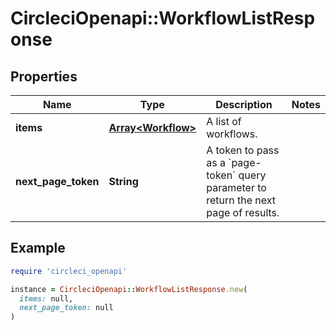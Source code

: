 # CircleciOpenapi::WorkflowListResponse

## Properties

| Name | Type | Description | Notes |
| ---- | ---- | ----------- | ----- |
| **items** | [**Array&lt;Workflow&gt;**](Workflow.md) | A list of workflows. |  |
| **next_page_token** | **String** | A token to pass as a &#x60;page-token&#x60; query parameter to return the next page of results. |  |

## Example

```ruby
require 'circleci_openapi'

instance = CircleciOpenapi::WorkflowListResponse.new(
  items: null,
  next_page_token: null
)
```

